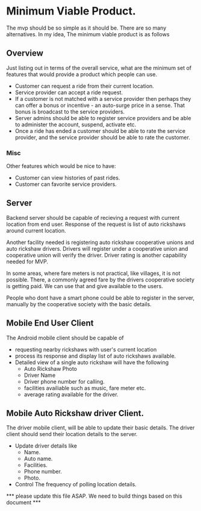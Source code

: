 # Minimum Viable Product.
The mvp should be so simple as it should be. There are so many alternatives.
In my idea, The minimum viable product is as follows

## Overview

Just listing out in terms of the overall service, what are the minimum set of features that would provide a product which people can use.

* Customer can request a ride from their current location.
* Service provider can accept a ride request.
* If a customer is not matched with a service provider then perhaps they can offer a bonus or incentive - an auto-surge price in a sense. That bonus is broadcast to the service providers.
* Server admins should be able to register service providers and be able to administer the account, suspend, activate etc.
* Once a ride has ended a customer should be able to rate the service provider, and the service provider should be able to rate the customer.

### Misc

Other features which would be nice to have:

* Customer can view histories of past rides.
* Customer can favorite service providers.


## Server
Backend server should be capable of recieving a request with current location from end user. Response of the request is list of auto rickshaws around current location. 

Another facility needed is  registering auto rickshaw cooperative unions and auto rickshaw drivers.
Drivers will register under a cooperative union and cooperative union will verify the driver.
Driver rating is another capability needed for MVP.

In some areas, where fare meters is not practical, like villages, it is not possible. 
There, a commonly agreed fare by the drivers cooperative society is getting paid.
We can use that and give available to the users. 

People who dont have a smart phone could be able to register in the server, manually by the cooperative society with the basic details.

## Mobile End User Client
The Android mobile client should be capable of
* requesting nearby rickshaws with user's current location 
* process its response and display list of auto rickshaws available.
* Detailed view of a single auto rickshaw will have the following
    * Auto Rickshaw Photo
    * Driver Name
    * Driver phone number for calling.
    * facilities availiable such as music, fare meter etc.
    * average rating available for the driver.

## Mobile Auto Rickshaw driver Client.
The driver mobile client, will be able to update their basic details. The driver client should send their location details to the server. 

* Update driver details like
    * Name.
    * Auto name.
    * Facilities.
    * Phone number.
    * Photo.
* Control The frequency of polling location details.


*** please update this file ASAP. We need to build things based on this document ***

